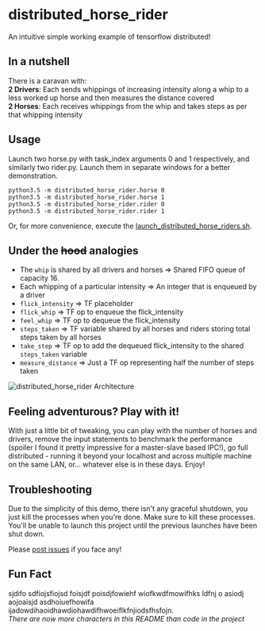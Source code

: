 # distributed_horse_rider
An intuitive simple working example of tensorflow distributed!

In a nutshell
---
There is a caravan with:  
**2 Drivers**: Each sends whippings of increasing intensity along a whip to a less worked up horse and then measures the distance covered  
**2 Horses**: Each receives whippings from the whip and takes steps as per that whipping intensity

Usage
---
Launch two horse.py with task_index arguments 0 and 1 respectively, and similarly two rider.py.
Launch them in separate windows for a better demonstration.
  
    python3.5 -m distributed_horse_rider.horse 0
    python3.5 -m distributed_horse_rider.horse 1
    python3.5 -m distributed_horse_rider.rider 0
    python3.5 -m distributed_horse_rider.rider 1

Or, for more convenience, execute the [launch_distributed_horse_riders.sh](https://gist.github.com/reubenjohn/b714de7b47202a379642e30fd97e5853).

Under the ~~hood~~ analogies
---
 - The `whip` is shared by all drivers and horses => Shared FIFO queue of capacity 16.
 - Each whipping of a particular intensity => An integer that is enqueued by a driver
 - `flick_intensity` => TF placeholder
 - `flick_whip` => TF op to enqueue the flick_intensity
 - `feel_whip` => TF op to dequeue the flick_intensity
 - `steps_taken` => TF variable shared by all horses and riders storing total steps taken by all horses
 - `take_step` => TF op to add the dequeued flick_intensity to the shared `steps_taken` variable
 - `measure_distance` => Just a TF op representing half the number of steps taken

![distributed_horse_rider Architecture](https://image.ibb.co/nQkHvz/distributed_horse_rider_architecture.png)

Feeling adventurous? Play with it!
---
With just a little bit of tweaking,
you can play with the number of horses and drivers,
remove the input statements to benchmark the performance (spoiler I found it pretty impressive for a master-slave based IPC!),
go full distributed - running it beyond your localhost and across multiple machine on the same LAN,
or... whatever else is in these days. Enjoy!

Troubleshooting
---
Due to the simplicity of this demo, there isn't any graceful shutdown, you just kill the processes when you're done.
Make sure to kill these processes. You'll be unable to launch this project until the previous launches have been shut down.

Please [post issues](https://github.com/Project-MANAS/distributed_horse_rider/issues) if you face any!

Fun Fact
---
sjdifo sdfiojsfiojsd foisjdf poisdjfowiehf wiofkwdfmowifhks ldfnj o asiodj aojoaisjd asdhoiuefhowifa ijadowdihaoidhawdiohawdifhwoeiflkfnjiodsfhsfojn.   
*There are now more characters in this README than code in the project*